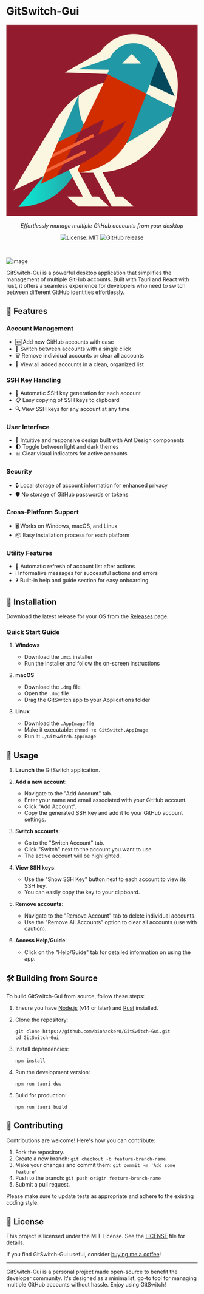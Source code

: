 # GitSwitch-Gui

<div align="center">

![GitSwitch Logo](https://raw.githubusercontent.com/biohacker0/GitSwitch-Gui/main/src-tauri/icons/icon.png)

_Effortlessly manage multiple GitHub accounts from your desktop_

[![License: MIT](https://img.shields.io/badge/License-MIT-yellow.svg)](https://opensource.org/licenses/MIT)
[![GitHub release](https://img.shields.io/github/release/biohacker0/GitSwitch-Gui.svg)](https://github.com/biohacker0/GitSwitch-Gui/releases/)

</div>


<br>

![image](https://github.com/user-attachments/assets/46dc551f-7534-4d9e-9168-8e97e5502841)




GitSwitch-Gui is a powerful desktop application that simplifies the management of multiple GitHub accounts. Built with Tauri and React with rust, it offers a seamless experience for developers who need to switch between different GitHub identities effortlessly.

## 🌟 Features

### Account Management

- 🆕 Add new GitHub accounts with ease
- 🔄 Switch between accounts with a single click
- 🗑️ Remove individual accounts or clear all accounts
- 👀 View all added accounts in a clean, organized list

### SSH Key Handling

- 🔑 Automatic SSH key generation for each account
- 📋 Easy copying of SSH keys to clipboard
- 🔍 View SSH keys for any account at any time

### User Interface

- 🎨 Intuitive and responsive design built with Ant Design components
- 🌓 Toggle between light and dark themes
- 📊 Clear visual indicators for active accounts

### Security

- 🔒 Local storage of account information for enhanced privacy
- 🛡️ No storage of GitHub passwords or tokens

### Cross-Platform Support

- 🖥️ Works on Windows, macOS, and Linux
- 📦 Easy installation process for each platform

### Utility Features

- 🔄 Automatic refresh of account list after actions
- ℹ️ Informative messages for successful actions and errors
- ❓ Built-in help and guide section for easy onboarding

## 🚀 Installation

Download the latest release for your OS from the [Releases](https://github.com/biohacker0/GitSwitch-Gui/releases) page.

### Quick Start Guide

1. **Windows**

   - Download the `.msi` installer
   - Run the installer and follow the on-screen instructions

2. **macOS**

   - Download the `.dmg` file
   - Open the `.dmg` file
   - Drag the GitSwitch app to your Applications folder

3. **Linux**
   - Download the `.AppImage` file
   - Make it executable: `chmod +x GitSwitch.AppImage`
   - Run it: `./GitSwitch.AppImage`

## 🎯 Usage

1. **Launch** the GitSwitch application.

2. **Add a new account**:

   - Navigate to the "Add Account" tab.
   - Enter your name and email associated with your GitHub account.
   - Click "Add Account".
   - Copy the generated SSH key and add it to your GitHub account settings.

3. **Switch accounts**:

   - Go to the "Switch Account" tab.
   - Click "Switch" next to the account you want to use.
   - The active account will be highlighted.

4. **View SSH keys**:

   - Use the "Show SSH Key" button next to each account to view its SSH key.
   - You can easily copy the key to your clipboard.

5. **Remove accounts**:

   - Navigate to the "Remove Account" tab to delete individual accounts.
   - Use the "Remove All Accounts" option to clear all accounts (use with caution).

6. **Access Help/Guide**:
   - Click on the "Help/Guide" tab for detailed information on using the app.

## 🛠️ Building from Source

To build GitSwitch-Gui from source, follow these steps:

1. Ensure you have [Node.js](https://nodejs.org/) (v14 or later) and [Rust](https://www.rust-lang.org/tools/install) installed.

2. Clone the repository:

   ```
   git clone https://github.com/biohacker0/GitSwitch-Gui.git
   cd GitSwitch-Gui
   ```

3. Install dependencies:

   ```
   npm install
   ```

4. Run the development version:

   ```
   npm run tauri dev
   ```

5. Build for production:
   ```
   npm run tauri build
   ```

## 🤝 Contributing

Contributions are welcome! Here's how you can contribute:

1. Fork the repository.
2. Create a new branch: `git checkout -b feature-branch-name`
3. Make your changes and commit them: `git commit -m 'Add some feature'`
4. Push to the branch: `git push origin feature-branch-name`
5. Submit a pull request.

Please make sure to update tests as appropriate and adhere to the existing coding style.

## 📄 License

This project is licensed under the MIT License. See the [LICENSE](LICENSE) file for details.

If you find GitSwitch-Gui useful, consider [buying me a coffee](https://buymeacoffee.com/biohacker0)!

---

GitSwitch-Gui is a personal project made open-source to benefit the developer community. It's designed as a minimalist, go-to tool for managing multiple GitHub accounts without hassle. Enjoy using GitSwitch!
